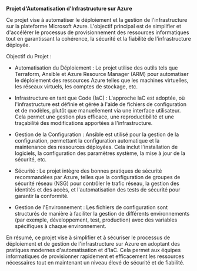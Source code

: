 **Projet d'Automatisation d'Infrastructure sur Azure**

Ce projet vise à automatiser le déploiement et la gestion de l'infrastructure sur la plateforme Microsoft Azure. L'objectif principal est de simplifier et d'accélérer le processus de provisionnement des ressources informatiques tout en garantissant la cohérence, la sécurité et la fiabilité de l'infrastructure déployée.

Objectif du Projet :

  - Automatisation du Déploiement : Le projet utilise des outils tels que Terraform, Ansible et Azure Resource Manager (ARM) pour automatiser le déploiement des ressources Azure telles que les machines virtuelles, les réseaux virtuels, les comptes de stockage, etc.

  - Infrastructure en tant que Code (IaC) : L'approche IaC est adoptée, où l'infrastructure est définie et gérée à l'aide de fichiers de configuration et de modèles, plutôt que manuellement via une interface utilisateur. Cela permet une gestion plus efficace, une reproductibilité et une traçabilité des modifications apportées à l'infrastructure.

  - Gestion de la Configuration : Ansible est utilisé pour la gestion de la configuration, permettant la configuration automatique et la maintenance des ressources déployées. Cela inclut l'installation de logiciels, la configuration des paramètres système, la mise à jour de la sécurité, etc.

  - Sécurité : Le projet intègre des bonnes pratiques de sécurité recommandées par Azure, telles que la configuration de groupes de sécurité réseau (NSG) pour contrôler le trafic réseau, la gestion des identités et des accès, et l'automatisation des tests de sécurité pour garantir la conformité.

  - Gestion de l'Environnement : Les fichiers de configuration sont structurés de manière à faciliter la gestion de différents environnements (par exemple, développement, test, production) avec des variables spécifiques à chaque environnement.

En résumé, ce projet vise à simplifier et à sécuriser le processus de déploiement et de gestion de l'infrastructure sur Azure en adoptant des pratiques modernes d'automatisation et d'IaC. Cela permet aux équipes informatiques de provisionner rapidement et efficacement les ressources nécessaires tout en maintenant un niveau élevé de sécurité et de fiabilité.
